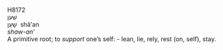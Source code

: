 <body>
  <p>H8172<br>  שׁען  <br> שָׁעַן  ‎  shâ‛an  <br><i>shaw-an‘ </i><br>A primitive root; to <i>support</i> one’s self: - lean, lie, rely, rest (on, self), stay.<br></p>
 </body>